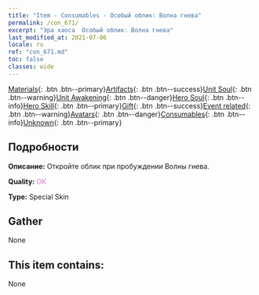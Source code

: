 ```yaml
---
title: "Item - Consumables - Особый облик: Волна гнева"
permalink: /con_671/
excerpt: "Эра хаоса  Особый облик: Волна гнева"
last_modified_at: 2021-07-06
locale: ru
ref: "con_671.md"
toc: false
classes: wide
---
```

 [Materials](/ItemsRU/){: .btn .btn--primary}[Artifacts](/ItemsRU/Artifacts/){: .btn .btn--success}[Unit Soul](/ItemsRU/UnitSoul/){: .btn .btn--warning}[Unit Awakening](/ItemsRU/UnitAwakening/){: .btn .btn--danger}[Hero Soul](/ItemsRU/HeroSoul/){: .btn .btn--info}[Hero Skill](/ItemsRU/HeroSkill/){: .btn .btn--primary}[Gift](/ItemsRU/Gift/){: .btn .btn--success}[Event related](/ItemsRU/Events/){: .btn .btn--warning}[Avatars](/ItemsRU/Avatars/){: .btn .btn--danger}[Consumables](/ItemsRU/Consumables/){: .btn .btn--info}[Unknown](/ItemsRU/Unknown/){: .btn .btn--primary}

## Подробности
 **Описание:** Откройте облик при пробуждении Волны гнева.

 **Quality:** <span style="color: #DA70D6">OK</span>

 **Type:** Special Skin

## Gather

  None

## This item contains:

  None

